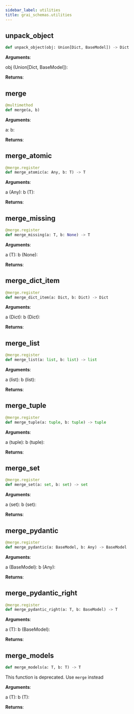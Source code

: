 ```yaml
---
sidebar_label: utilities
title: grai_schemas.utilities
---
```


## unpack\_object

```python
def unpack_object(obj: Union[Dict, BaseModel]) -> Dict
```

**Arguments**:

  obj (Union[Dict, BaseModel]):


**Returns**:



## merge

```python
@multimethod
def merge(a, b)
```

**Arguments**:

  a:
  b:


**Returns**:



## merge\_atomic

```python
@merge.register
def merge_atomic(a: Any, b: T) -> T
```

**Arguments**:

  a (Any):
  b (T):


**Returns**:



## merge\_missing

```python
@merge.register
def merge_missing(a: T, b: None) -> T
```

**Arguments**:

  a (T):
  b (None):


**Returns**:



## merge\_dict\_item

```python
@merge.register
def merge_dict_item(a: Dict, b: Dict) -> Dict
```

**Arguments**:

  a (Dict):
  b (Dict):


**Returns**:



## merge\_list

```python
@merge.register
def merge_list(a: list, b: list) -> list
```

**Arguments**:

  a (list):
  b (list):


**Returns**:



## merge\_tuple

```python
@merge.register
def merge_tuple(a: tuple, b: tuple) -> tuple
```

**Arguments**:

  a (tuple):
  b (tuple):


**Returns**:



## merge\_set

```python
@merge.register
def merge_set(a: set, b: set) -> set
```

**Arguments**:

  a (set):
  b (set):


**Returns**:



## merge\_pydantic

```python
@merge.register
def merge_pydantic(a: BaseModel, b: Any) -> BaseModel
```

**Arguments**:

  a (BaseModel):
  b (Any):


**Returns**:



## merge\_pydantic\_right

```python
@merge.register
def merge_pydantic_right(a: T, b: BaseModel) -> T
```

**Arguments**:

  a (T):
  b (BaseModel):


**Returns**:



## merge\_models

```python
def merge_models(a: T, b: T) -> T
```

This function is deprecated. Use `merge` instead

**Arguments**:

  a (T):
  b (T):


**Returns**:
